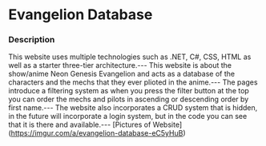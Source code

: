 # Evangelion Database
### Description
This website uses multiple technologies such as .NET, C#, CSS, HTML as well as a starter three-tier architecture.---
This website is about the show/anime Neon Genesis Evangelion and acts as a database of the characters and the mechs that they ever plioted in the anime.---
The pages introduce a filtering system as when you press the filter button at the top you can order the mechs and pilots in ascending or descending order by first name.---
The website also incorporates a CRUD system that is hidden, in the future will incorporate a login system, but in the code you can see that it is there and available.---
[Pictures of Website]
(https://imgur.com/a/evangelion-database-eC5yHuB)
